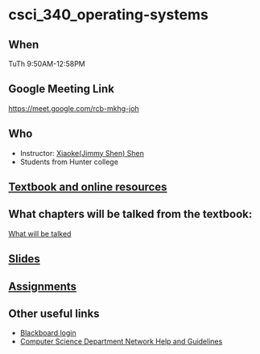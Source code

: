 # csci_340_operating-systems

## When 
TuTh 9:50AM-12:58PM 

## Google Meeting Link 
https://meet.google.com/rcb-mkhg-joh

## Who
- Instructor: [Xiaoke(Jimmy Shen) Shen](https://xiaokeshen.github.io/)
- Students from Hunter college

## [Textbook and online resources](https://os-book.com/OS10/index.html)

## What chapters will be talked from the textbook:
[What will be talked](https://os-book.com/OS10/syllabi-dir/typical.html)

## [Slides](./slides)

## [Assignments](./assignments)

## Other useful links 
- [Blackboard login](http://bbhosted.cuny.edu/)
- [Computer Science Department Network Help and Guidelines](http://www.compsci.hunter.cuny.edu/~csdir/)



